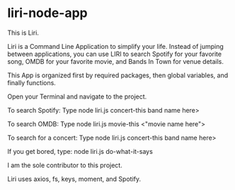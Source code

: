 # liri-node-app

This is Liri. 

Liri is a Command Line Application to simplify your life. Instead of jumping between applications, you can use LIRI to search Spotify for your favorite song, OMDB for your favorite movie, and Bands In Town for venue details. 

This App is organized first by required packages, then global variables, and finally functions. 

Open your Terminal and navigate to the project. 

To search Spotify: Type node liri.js concert-this <artist/>band name here>

To search OMDB: Type node liri.js movie-this <"movie name here">

To search for a concert: Type node liri.js concert-this <artist/>band name here>

If you get bored, type: node liri.js do-what-it-says 


I am the sole contributor to this project. 

Liri uses axios, fs, keys, moment, and Spotify. 